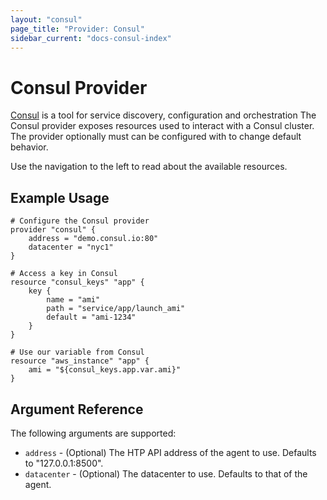 ```yaml
---
layout: "consul"
page_title: "Provider: Consul"
sidebar_current: "docs-consul-index"
---
```


# Consul Provider

[Consul](http://www.consul.io) is a tool for service discovery, configuration
and orchestration The Consul provider exposes resources used to interact with a
Consul cluster. The provider optionally must can be configured with
to change default behavior.

Use the navigation to the left to read about the available resources.

## Example Usage

```
# Configure the Consul provider
provider "consul" {
    address = "demo.consul.io:80"
    datacenter = "nyc1"
}

# Access a key in Consul
resource "consul_keys" "app" {
    key {
        name = "ami"
        path = "service/app/launch_ami"
        default = "ami-1234"
    }
}

# Use our variable from Consul
resource "aws_instance" "app" {
    ami = "${consul_keys.app.var.ami}"
}
```

## Argument Reference

The following arguments are supported:

* `address` - (Optional) The HTP API address of the agent to use. Defaults to "127.0.0.1:8500".
* `datacenter` - (Optional) The datacenter to use. Defaults to that of the agent.

